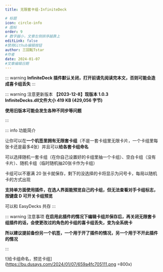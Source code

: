 ```yaml
---
title: 无限套卡组-InfiniteDeck

# 标题
icon: circle-info
# 图标
order: 9
# 数字越小，文章左侧排序越靠上
editLink: false
#禁用Github编辑按钮
author: 三回転Tstar
#作者
date: 2024-01-07
#文章编辑日期
---
```


::: warning
**InfiniteDeck 插件默认关闭，打开前请先阅读完本文，否则可能会造成喜卡组丢失**
:::

::: warning 注意更新版本
**【2023-12-8】现版本 1.0.3　　　　InfiniteDecks.dll文件大小 419 KB (429,056 字节)**

**使用旧版本可能会发生各种不同步等问题**

:::

::: info 功能简介

让你可以在**一个机签里拥有无限套卡组**（不是一套卡组里无限卡片，一个卡组里每张卡还是最多4张）并且可以**给各套卡组命名**

可以选择随机一套卡组（在你自己设置好的卡组里抽一个卡组）、空白卡组（没有卡片）、随机卡组（临时随机抽20张卡作为卡组）

卡组可以不塞满 20 张卡就保存，剩下的没选择的卡将显示为问号卡，每局以随机卡的方式出现

**支持单方面使用插件，在选人界面能预览自己的卡组，但无法查看对手卡组标志，按键盘 D 可开关卡组预览**

可以和 EasyDecks 共存
:::

::: warning 注意事项
**在启用此插件的情况下编辑卡组并保存后，再关闭无限套卡组插件的话，会使更改过的角色的卡组的喜卡组丢失，变为全系统卡**

**所以建议提前备份另一个机签，一个用于开了插件的情况，另一个用于不开此插件的情况**

:::

![给卡组命名，预览卡组](https://bu.dusays.com/2024/01/07/659a4fc705111.png =800x)




